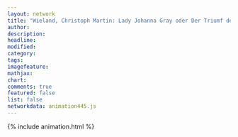 ```yaml
---
layout: network
title: "Wieland, Christoph Martin: Lady Johanna Gray oder Der Triumf der Religion (1758)"
author:
description:
headline:
modified:
category:
tags:
imagefeature: 
mathjax: 
chart: 
comments: true
featured: false
list: false
networkdata: animation445.js
---
```

{% include animation.html %}

